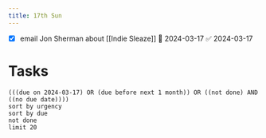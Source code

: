 ```yaml
---
title: 17th Sun
---
```

- [x] email Jon Sherman about [[Indie Sleaze]] 📅 2024-03-17 ✅ 2024-03-17
# Tasks
```tasks
(((due on 2024-03-17) OR (due before next 1 month)) OR ((not done) AND ((no due date))))
sort by urgency
sort by due
not done
limit 20
```
